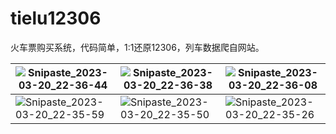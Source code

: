 # tielu12306
火车票购买系统，代码简单，1:1还原12306，列车数据爬自网站。

| ![Snipaste_2023-03-20_22-36-44](https://user-images.githubusercontent.com/63033041/226376322-e92dc803-b276-468f-8f4f-69b66fcc2f0c.jpg) | ![Snipaste_2023-03-20_22-36-38](https://user-images.githubusercontent.com/63033041/226376332-add8639f-c9c0-465d-96a0-fca8ae23b18c.jpg) | ![Snipaste_2023-03-20_22-36-08](https://user-images.githubusercontent.com/63033041/226376348-617bd972-fffc-4d68-8a0d-d60ec4cf12b7.jpg) |
| --- | --- | --- |
|![Snipaste_2023-03-20_22-35-59](https://user-images.githubusercontent.com/63033041/226376364-a43a3023-2081-4e30-8a12-2be1a085e397.jpg)  | ![Snipaste_2023-03-20_22-35-50](https://user-images.githubusercontent.com/63033041/226376377-c25d0f8e-183a-4737-937e-c78a2e2b05a4.jpg) | ![Snipaste_2023-03-20_22-35-26](https://user-images.githubusercontent.com/63033041/226376390-c16aaa26-8ef3-4006-b292-f9d40ee3ab5a.jpg) |







